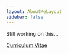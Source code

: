 ```yaml
---
layout: AboutMeLayout
sidebar: false
---
```




Still working on this...

[Curriculum Vitae](/cv_en_v1.pdf)
